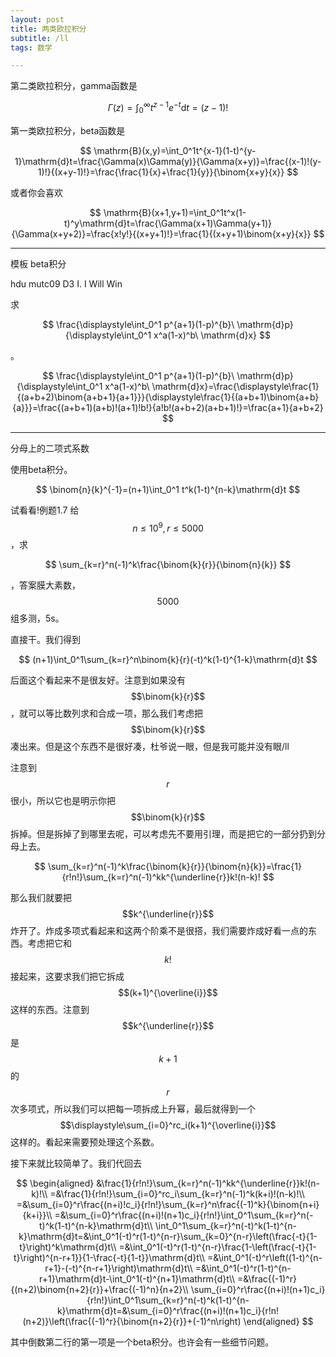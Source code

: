 ```yaml
---
layout: post
title: 两类欧拉积分
subtitle: /ll
tags: 数学

---
```


第二类欧拉积分，gamma函数是

$$
\Gamma(z)=\int_0^\infty t^{z-1}e^{-t}\mathrm{d}t=(z-1)!
$$

第一类欧拉积分，beta函数是

$$
\mathrm{B}(x,y)=\int_0^1t^{x-1}(1-t)^{y-1}\mathrm{d}t=\frac{\Gamma(x)\Gamma(y)}{\Gamma(x+y)}=\frac{(x-1)!(y-1)!}{(x+y-1)!}=\frac{\frac{1}{x}+\frac{1}{y}}{\binom{x+y}{x}}
$$

或者你会喜欢

$$
\mathrm{B}(x+1,y+1)=\int_0^1t^x(1-t)^y\mathrm{d}t=\frac{\Gamma(x+1)\Gamma(y+1)}{\Gamma(x+y+2)}=\frac{x!y!}{(x+y+1)!}=\frac{1}{(x+y+1)\binom{x+y}{x}}
$$

-----

模板 beta积分

hdu mutc09 D3 I. I Will Win

求

$$
\frac{\displaystyle\int_0^1 p^{a+1}(1-p)^{b}\ \mathrm{d}p}{\displaystyle\int_0^1 x^a(1-x)^b\ \mathrm{d}x}
$$

。

$$
\frac{\displaystyle\int_0^1 p^{a+1}(1-p)^{b}\ \mathrm{d}p}{\displaystyle\int_0^1 x^a(1-x)^b\ \mathrm{d}x}=\frac{\displaystyle\frac{1}{(a+b+2)\binom{a+b+1}{a+1}}}{\displaystyle\frac{1}{(a+b+1)\binom{a+b}{a}}}=\frac{(a+b+1)(a+b)!(a+1)!b!}{a!b!(a+b+2)(a+b+1)!}=\frac{a+1}{a+b+2}
$$

-----

分母上的二项式系数

使用beta积分。

$$
\binom{n}{k}^{-1}=(n+1)\int_0^1 t^k(1-t)^{n-k}\mathrm{d}t
$$

试看看!例题1.7 给$$n\leq 10^9,r\leq 5000$$，求

$$
\sum_{k=r}^n(-1)^k\frac{\binom{k}{r}}{\binom{n}{k}}
$$

，答案膜大素数，$$5000$$组多测，5s。

直接干。我们得到

$$
(n+1)\int_0^1\sum_{k=r}^n\binom{k}{r}(-t)^k(1-t)^{1-k}\mathrm{d}t
$$

后面这个看起来不是很友好。注意到如果没有$$\binom{k}{r}$$，就可以等比数列求和合成一项，那么我们考虑把$$\binom{k}{r}$$凑出来。但是这个东西不是很好凑，杜爷说一眼，但是我可能并没有眼/ll

注意到$$r$$很小，所以它也是明示你把$$\binom{k}{r}$$拆掉。但是拆掉了到哪里去呢，可以考虑先不要用引理，而是把它的一部分扔到分母上去。

$$
\sum_{k=r}^n(-1)^k\frac{\binom{k}{r}}{\binom{n}{k}}=\frac{1}{r!n!}\sum_{k=r}^n(-1)^kk^{\underline{r}}k!(n-k)!
$$

那么我们就要把$$k^{\underline{r}}$$炸开了。炸成多项式看起来和这两个阶乘不是很搭，我们需要炸成好看一点的东西。考虑把它和$$k!$$接起来，这要求我们把它拆成$$(k+1)^{\overline{i}}$$这样的东西。注意到$$k^{\underline{r}}$$是$$k+1$$的$$r$$次多项式，所以我们可以把每一项拆成上升幂，最后就得到一个$$\displaystyle\sum_{i=0}^rc_i(k+1)^{\overline{i}}$$这样的。看起来需要预处理这个系数。

接下来就比较简单了。我们代回去

$$
\begin{aligned}
&\frac{1}{r!n!}\sum_{k=r}^n(-1)^kk^{\underline{r}}k!(n-k)!\\
=&\frac{1}{r!n!}\sum_{i=0}^rc_i\sum_{k=r}^n(-1)^k(k+i)!(n-k)!\\
=&\sum_{i=0}^r\frac{(n+i)!c_i}{r!n!}\sum_{k=r}^n\frac{(-1)^k}{\binom{n+i}{k+i}}\\
=&\sum_{i=0}^r\frac{(n+i)!(n+1)c_i}{r!n!}\int_0^1\sum_{k=r}^n(-t)^k(1-t)^{n-k}\mathrm{d}t\\
\int_0^1\sum_{k=r}^n(-t)^k(1-t)^{n-k}\mathrm{d}t=&\int_0^1(-t)^r(1-t)^{n-r}\sum_{k=0}^{n-r}\left(\frac{-t}{1-t}\right)^k\mathrm{d}t\\
=&\int_0^1(-t)^r(1-t)^{n-r}\frac{1-\left(\frac{-t}{1-t}\right)^{n-r+1}}{1-\frac{-t}{1-t}}\mathrm{d}t\\
=&\int_0^1(-t)^r\left((1-t)^{n-r+1}-(-t)^{n-r+1}\right)\mathrm{d}t\\
=&\int_0^1(-t)^r(1-t)^{n-r+1}\mathrm{d}t-\int_0^1(-t)^{n+1}\mathrm{d}t\\
=&\frac{(-1)^r}{(n+2)\binom{n+2}{r}}+\frac{(-1)^n}{n+2}\\
\sum_{i=0}^r\frac{(n+i)!(n+1)c_i}{r!n!}\int_0^1\sum_{k=r}^n(-t)^k(1-t)^{n-k}\mathrm{d}t=&\sum_{i=0}^r\frac{(n+i)!(n+1)c_i}{r!n!(n+2)}\left(\frac{(-1)^r}{\binom{n+2}{r}}+(-1)^n\right)
\end{aligned}
$$

其中倒数第二行的第一项是一个beta积分。也许会有一些细节问题。


